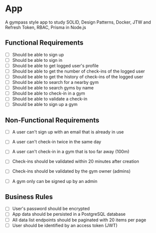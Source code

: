# App

A gympass style app to study SOLID, Design Patterns, Docker, JTW and Refresh Token, RBAC, Prisma in Node.js

## Functional Requirements

- [ ] Should be able to sign up
- [ ] Should be able to sign in
- [ ] Should be able to get logged user's profile
- [ ] Should be able to get the number of check-ins of the logged user
- [ ] Should be able to get the history of check-ins of the logged user
- [ ] Should be able to search for a nearby gym
- [ ] Should be able to search gyms by name
- [ ] Should be able to check-in in a gym
- [ ] Should be able to validate a check-in
- [ ] Should be able to sign up a gym

## Non-Functional Requirements

- [ ] A user can't sign up with an email that is already in use
- [ ] A user can't check-in twice in the same day
- [ ] A user can't check-in in a gym that is too far away (100m)
- [ ] Check-ins should be validated within 20 minutes after creation
- [ ] Check-ins should be validated by the gym owner (admins)
- [ ] A gym only can be signed up by an admin


## Business Rules

- [ ] User's password should be encrypted
- [ ] App data should be persisted in a PostgreSQL database
- [ ] All data list endpoints should be paginated with 20 items per page
- [ ] User should be identified by an access token (JWT)